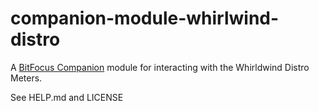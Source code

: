 # companion-module-whirlwind-distro

A [BitFocus Companion](https://bitfocus.io/companion/) module for interacting
with the Whirldwind Distro Meters.

See HELP.md and LICENSE